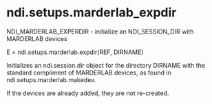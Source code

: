 # ndi.setups.marderlab_expdir

  NDI_MARDERLAB_EXPERDIR - initialize an NDI_SESSION_DIR with MARDERLAB devices
 
   E = ndi.setups.marderlab.expdir(REF, DIRNAME)
 
   Initializes an ndi.session.dir object for the directory
   DIRNAME with the standard compliment of MARDERLAB devices, as
   found in ndi.setups.marderlab.makedev.
 
   If the devices are already added, they are not re-created.
